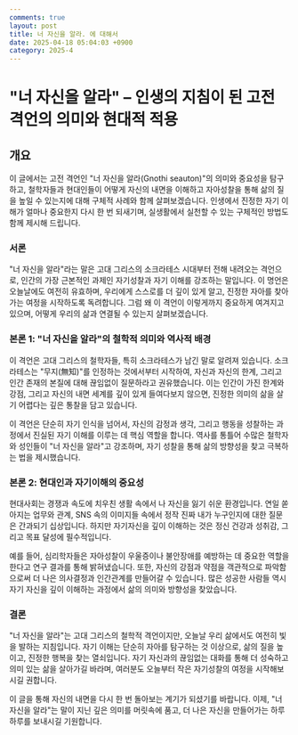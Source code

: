 ```yaml
---
comments: true
layout: post
title: 너 자신을 알라. 에 대해서
date: 2025-04-18 05:04:03 +0900
category: 2025-4
---
```


# "너 자신을 알라" – 인생의 지침이 된 고전 격언의 의미와 현대적 적용

## 개요
이 글에서는 고전 격언인 "너 자신을 알라(Gnothi seauton)"의 의미와 중요성을 탐구하고, 철학자들과 현대인들이 어떻게 자신의 내면을 이해하고 자아성찰을 통해 삶의 질을 높일 수 있는지에 대해 구체적 사례와 함께 살펴보겠습니다. 인생에서 진정한 자기 이해가 얼마나 중요한지 다시 한 번 되새기며, 실생활에서 실천할 수 있는 구체적인 방법도 함께 제시해 드립니다.

### 서론
"너 자신을 알라"라는 말은 고대 그리스의 소크라테스 시대부터 전해 내려오는 격언으로, 인간의 가장 근본적인 과제인 자기성찰과 자기 이해를 강조하는 말입니다. 이 명언은 오늘날에도 여전히 유효하며, 우리에게 스스로를 더 깊이 있게 알고, 진정한 자아를 찾아가는 여정을 시작하도록 독려합니다. 그럼 왜 이 격언이 이렇게까지 중요하게 여겨지고 있으며, 어떻게 우리의 삶과 연결될 수 있는지 살펴보겠습니다.

### 본론 1: "너 자신을 알라"의 철학적 의미와 역사적 배경
이 격언은 고대 그리스의 철학자들, 특히 소크라테스가 남긴 말로 알려져 있습니다. 소크라테스는 "무지(無知)"를 인정하는 것에서부터 시작하여, 자신과 자신의 한계, 그리고 인간 존재의 본질에 대해 끊임없이 질문하라고 권유했습니다. 이는 인간이 가진 한계와 강점, 그리고 자신의 내면 세계를 깊이 있게 들여다보지 않으면, 진정한 의미의 삶을 살기 어렵다는 깊은 통찰을 담고 있습니다. 

이 격언은 단순히 자기 인식을 넘어서, 자신의 감정과 생각, 그리고 행동을 성찰하는 과정에서 진실된 자기 이해를 이루는 데 핵심 역할을 합니다. 역사를 통틀어 수많은 철학자와 성인들이 "너 자신을 알라"고 강조하며, 자기 성찰을 통해 삶의 방향성을 찾고 극복하는 법을 제시했습니다.

### 본론 2: 현대인과 자기이해의 중요성
현대사회는 경쟁과 속도에 치우친 생활 속에서 나 자신을 잃기 쉬운 환경입니다. 연일 쏟아지는 업무와 관계, SNS 속의 이미지들 속에서 정작 진짜 내가 누구인지에 대한 질문은 간과되기 십상입니다. 하지만 자기자신을 깊이 이해하는 것은 정신 건강과 성취감, 그리고 목표 달성에 필수적입니다.

예를 들어, 심리학자들은 자아성찰이 우울증이나 불안장애를 예방하는 데 중요한 역할을 한다고 연구 결과를 통해 밝혀냈습니다. 또한, 자신의 강점과 약점을 객관적으로 파악함으로써 더 나은 의사결정과 인간관계를 만들어갈 수 있습니다. 많은 성공한 사람들 역시 자기 자신을 깊이 이해하는 과정에서 삶의 의미와 방향성을 찾았습니다.

### 결론
"너 자신을 알라"는 고대 그리스의 철학적 격언이지만, 오늘날 우리 삶에서도 여전히 빛을 발하는 지침입니다. 자기 이해는 단순히 자아를 탐구하는 것 이상으로, 삶의 질을 높이고, 진정한 행복을 찾는 열쇠입니다. 자기 자신과의 끊임없는 대화를 통해 더 성숙하고 의미 있는 삶을 살아가길 바라며, 여러분도 오늘부터 작은 자기성찰의 여정을 시작해보시길 권합니다.

이 글을 통해 자신의 내면을 다시 한 번 돌아보는 계기가 되셨기를 바랍니다. 이제, "너 자신을 알라"는 말이 지닌 깊은 의미를 머릿속에 품고, 더 나은 자신을 만들어가는 하루하루를 보내시길 기원합니다.